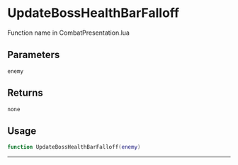 # UpdateBossHealthBarFalloff
Function name in CombatPresentation.lua
## Parameters
`enemy`
## Returns
`none`
## Usage
```lua
function UpdateBossHealthBarFalloff(enemy)
```
---
